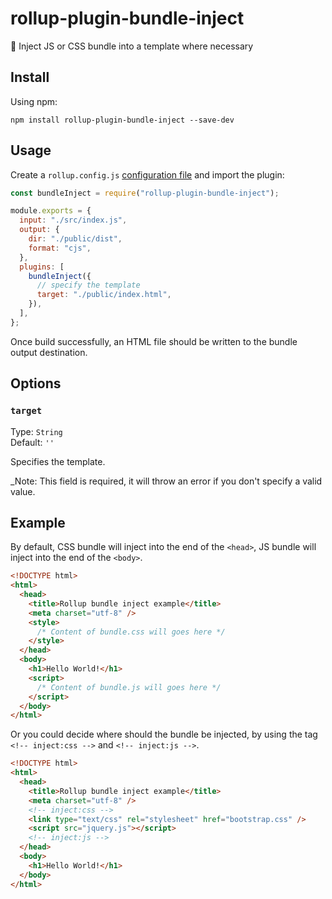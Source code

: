 # rollup-plugin-bundle-inject

🍣 Inject JS or CSS bundle into a template where necessary

## Install

Using npm:

```console
npm install rollup-plugin-bundle-inject --save-dev
```

## Usage

Create a `rollup.config.js` [configuration file](https://www.rollupjs.org/guide/en/#configuration-files) and import the plugin:

```js
const bundleInject = require("rollup-plugin-bundle-inject");

module.exports = {
  input: "./src/index.js",
  output: {
    dir: "./public/dist",
    format: "cjs",
  },
  plugins: [
    bundleInject({
      // specify the template
      target: "./public/index.html",
    }),
  ],
};
```

Once build successfully, an HTML file should be written to the bundle output destination.

## Options

### `target`

Type: `String`<br>
Default: `''`

Specifies the template.

_Note: This field is required, it will throw an error if you don't specify a valid value.

## Example

By default, CSS bundle will inject into the end of the `<head>`, JS bundle will inject into the end of the `<body>`.

```html
<!DOCTYPE html>
<html>
  <head>
    <title>Rollup bundle inject example</title>
    <meta charset="utf-8" />
    <style>
      /* Content of bundle.css will goes here */
    </style>
  </head>
  <body>
    <h1>Hello World!</h1>
    <script>
      /* Content of bundle.js will goes here */
    </script>
  </body>
</html>
```

Or you could decide where should the bundle be injected, by using the tag `<!-- inject:css -->` and `<!-- inject:js -->`.

```html
<!DOCTYPE html>
<html>
  <head>
    <title>Rollup bundle inject example</title>
    <meta charset="utf-8" />
    <!-- inject:css -->
    <link type="text/css" rel="stylesheet" href="bootstrap.css" />
    <script src="jquery.js"></script>
    <!-- inject:js -->
  </head>
  <body>
    <h1>Hello World!</h1>
  </body>
</html>
```
